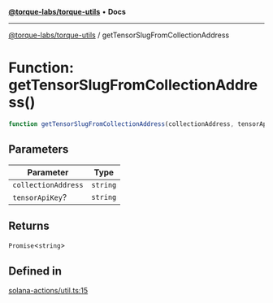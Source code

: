 [**@torque-labs/torque-utils**](../README.md) • **Docs**

***

[@torque-labs/torque-utils](../README.md) / getTensorSlugFromCollectionAddress

# Function: getTensorSlugFromCollectionAddress()

```ts
function getTensorSlugFromCollectionAddress(collectionAddress, tensorApiKey?): Promise<string>
```

## Parameters

| Parameter | Type |
| ------ | ------ |
| `collectionAddress` | `string` |
| `tensorApiKey`? | `string` |

## Returns

`Promise`\<`string`\>

## Defined in

[solana-actions/util.ts:15](https://github.com/torque-labs/torque-utils/blob/3bd29ca22f900f1cf2686f7f240bf82e15337207/solana-actions/util.ts#L15)
